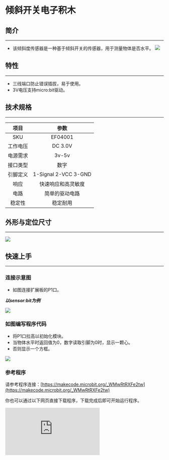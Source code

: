 ﻿# 倾斜开关电子积木

## 简介
---
- 该倾斜度传感器是一种基于倾斜开关的传感器，用于测量物体是否水平。
 ![](https://wiki-media-ef.oss-cn-hongkong.aliyuncs.com/docs/microbit/sensor/octopus-sensors/sensor/images/PkfGPNo.jpg)

## 特性
---
- 三线端口防止错误插拔，易于使用。
- 3V电压支持micro:bit驱动。

## 技术规格
---

项目 | 参数
:-: | :-:
SKU|EF04001
工作电压|DC 3.0V
电源需求|3v-5v
接口类型|数字
引脚定义|1-Signal 2-VCC 3-GND
响应|快速响应和高灵敏度
电路|简单的驱动电路
稳定性|稳定耐用

## 外形与定位尺寸
---
 ![](https://wiki-media-ef.oss-cn-hongkong.aliyuncs.com/docs/microbit/sensor/octopus-sensors/sensor/images/MOM6IH7.jpg)

## 快速上手
---
### 连接示意图
- 如图连接扩展板的P1口。

***以sensor:bit为例***

 ![](https://wiki-media-ef.oss-cn-hongkong.aliyuncs.com/docs/microbit/sensor/octopus-sensors/sensor/images/z0jNU2D.png)

### 如图编写程序代码
- 将P1口拉高以初始化模块。
- 当物体水平时返回值为0，数字读取引脚为0时，显示一颗心。
- 否则显示一个方框。

 ![](https://wiki-media-ef.oss-cn-hongkong.aliyuncs.com/docs/microbit/sensor/octopus-sensors/sensor/images/04001_03.png)

### 参考程序

请参考程序连接：[https://makecode.microbit.org/_WMwRtRXFe2tw](https://makecode.microbit.org/_WMwRtRXFe2tw)

你也可以通过以下网页直接下载程序，下载完成后即可开始运行程序。

<div
    style={{
        position: 'relative',
        paddingBottom: '60%',
        overflow: 'hidden',
    }}
>
    <iframe
        src="https://makecode.microbit.org/_WMwRtRXFe2tw"
        frameborder="0"
        sandbox="allow-popups allow-forms allow-scripts allow-same-origin"
        style={{
            position: 'absolute',
            width: '100%',
            height: '100%',
        }}
    />
</div>
---

### 结果
- 当物体倾斜角度改变时，micro:bit显示器上显示心型或矩形图形。

## 相关案例
---

## 技术文档
---
 [Schematics](https://elecfreaks.com/estore/download/EF04001-tilt_SCH.pdf)
